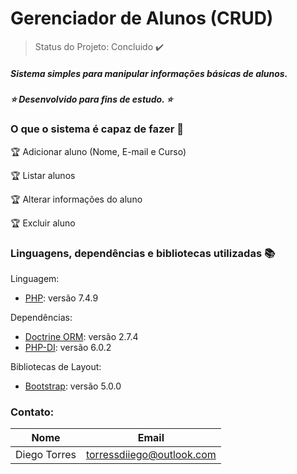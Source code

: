 # Gerenciador de Alunos (CRUD)

> Status do Projeto: Concluido :heavy_check_mark:

##### Sistema simples para manipular informações básicas de alunos. 
##### :star: Desenvolvido para fins de estudo. :star:

### O que o sistema é capaz de fazer :checkered_flag:

:trophy: Adicionar aluno (Nome, E-mail e Curso)

:trophy: Listar alunos

:trophy: Alterar informações do aluno 

:trophy: Excluir aluno

### Linguagens, dependências e bibliotecas utilizadas :books:

Linguagem:
- [PHP](https://www.php.net/): versão 7.4.9

Dependências:
- [Doctrine ORM](https://www.doctrine-project.org/projects/orm.html): versão 2.7.4
- [PHP-DI](https://php-di.org/): versão 6.0.2

Bibliotecas de Layout:
- [Bootstrap](https://v5.getbootstrap.com/): versão 5.0.0

### Contato: 
|Nome|Email|
| -------- | -------- |
|Diego Torres|torressdiiego@outlook.com|